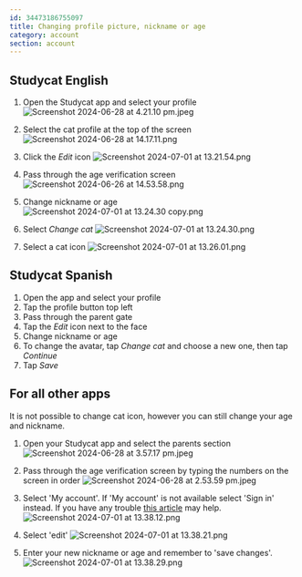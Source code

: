 ```yaml
---
id: 34473186755097
title: Changing profile picture, nickname or age
category: account
section: account
---
```

## Studycat English

1. Open the Studycat app and select your profile ![Screenshot 2024-06-28 at 4.21.10 pm.jpeg](https://help.studycat.com/hc/article_attachments/34473186682009)

2. Select the cat profile at the top of the screen ![Screenshot 2024-06-28 at 14.17.11.png](https://help.studycat.com/hc/article_attachments/34473186684953)

3. Click the _Edit_ icon ![Screenshot 2024-07-01 at 13.21.54.png](https://help.studycat.com/hc/article_attachments/34473186707865)

4. Pass through the age verification screen ![Screenshot 2024-06-26 at 14.53.58.png](https://help.studycat.com/hc/article_attachments/34473186715801)

5. Change nickname or age ![Screenshot 2024-07-01 at 13.24.30 copy.png](https://help.studycat.com/hc/article_attachments/34473186721561)

6. Select _Change cat_ ![Screenshot 2024-07-01 at 13.24.30.png](https://help.studycat.com/hc/article_attachments/34473186726041)

7. Select a cat icon ![Screenshot 2024-07-01 at 13.26.01.png](https://help.studycat.com/hc/article_attachments/34473149798937)

## Studycat Spanish

1. Open the app and select your profile
2. Tap the profile button top left
3. Pass through the parent gate
4. Tap the _Edit_ icon next to the face
5. Change nickname or age
6. To change the avatar, tap _Change cat_ and choose a new one, then tap _Continue_
7. Tap _Save_

## For all other apps

It is not possible to change cat icon, however you can still change your age and nickname.

1. Open your Studycat app and select the parents section ![Screenshot 2024-06-28 at 3.57.17 pm.jpeg](https://help.studycat.com/hc/article_attachments/34473149804697)

2. Pass through the age verification screen by typing the numbers on the screen in order ![Screenshot 2024-06-28 at 2.53.59 pm.jpeg](https://help.studycat.com/hc/article_attachments/34473149807641)

3. Select 'My account'. If 'My account' is not available select 'Sign in' instead. If you have any trouble [this article](https://help.studycat.com/hc/en-us/articles/360051281554-Access-your-free-trial-or-subscription) may help. ![Screenshot 2024-07-01 at 13.38.12.png](https://help.studycat.com/hc/article_attachments/34473149811993)

4. Select 'edit' ![Screenshot 2024-07-01 at 13.38.21.png](https://help.studycat.com/hc/article_attachments/34473186746521)

5. Enter your new nickname or age and remember to 'save changes'. ![Screenshot 2024-07-01 at 13.38.29.png](https://help.studycat.com/hc/article_attachments/34473149816729)